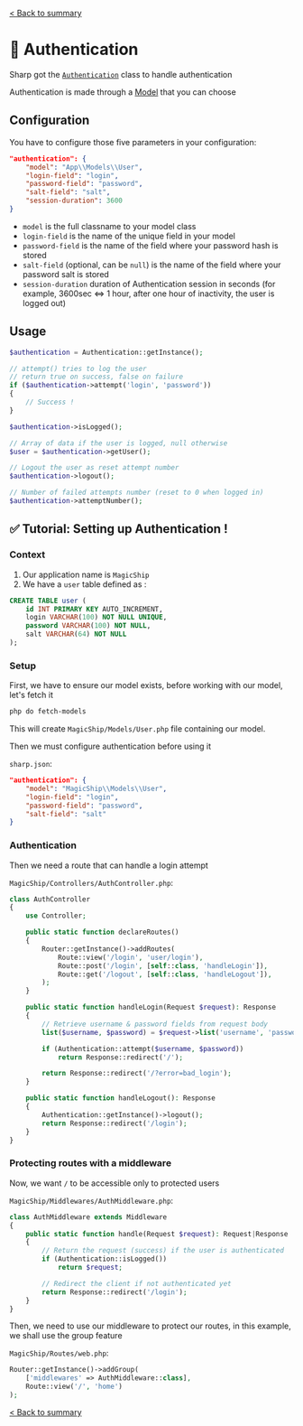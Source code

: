 [< Back to summary](../README.md)

# 🔐 Authentication

Sharp got the [`Authentication`](../../src/Classes/Security/Authentication.php) class to handle authentication

Authentication is made through a [Model](../data/database.md) that you can choose

## Configuration

You have to configure those five parameters in your configuration:

```json
"authentication": {
    "model": "App\\Models\\User",
    "login-field": "login",
    "password-field": "password",
    "salt-field": "salt",
    "session-duration": 3600
}
```

- `model` is the full classname to your model class
- `login-field` is the name of the unique field in your model
- `password-field` is the name of the field where your password hash is stored
- `salt-field` (optional, can be `null`) is the name of the field where your password salt is stored
- `session-duration` duration of Authentication session in seconds (for example, 3600sec <=> 1 hour, after one hour of inactivity, the user is logged out)

## Usage

```php
$authentication = Authentication::getInstance();

// attempt() tries to log the user
// return true on success, false on failure
if ($authentication->attempt('login', 'password'))
{
    // Success !
}

$authentication->isLogged();

// Array of data if the user is logged, null otherwise
$user = $authentication->getUser();

// Logout the user as reset attempt number
$authentication->logout();

// Number of failed attempts number (reset to 0 when logged in)
$authentication->attemptNumber();
```

## ✅ Tutorial: Setting up Authentication !

### Context

1. Our application name is `MagicShip`
2. We have a `user` table defined as :
```sql
CREATE TABLE user (
    id INT PRIMARY KEY AUTO_INCREMENT,
    login VARCHAR(100) NOT NULL UNIQUE,
    password VARCHAR(100) NOT NULL,
    salt VARCHAR(64) NOT NULL
);
```

### Setup

First, we have to ensure our model exists, before
working with our model, let's fetch it

```bash
php do fetch-models
```

This will create `MagicShip/Models/User.php` file containing our model.

Then we must configure authentication before using it

`sharp.json`:
```json
"authentication": {
    "model": "MagicShip\\Models\\User",
    "login-field": "login",
    "password-field": "password",
    "salt-field": "salt"
}
```

### Authentication

Then we need a route that can handle a login attempt

`MagicShip/Controllers/AuthController.php`:
```php
class AuthController
{
    use Controller;

    public static function declareRoutes()
    {
        Router::getInstance()->addRoutes(
            Route::view('/login', 'user/login'),
            Route::post('/login', [self::class, 'handleLogin']),
            Route::get('/logout', [self::class, 'handleLogout']),
        );
    }

    public static function handleLogin(Request $request): Response
    {
        // Retrieve username & password fields from request body
        list($username, $password) = $request->list('username', 'password');

        if (Authentication::attempt($username, $password))
            return Response::redirect('/');

        return Response::redirect('/?error=bad_login');
    }

    public static function handleLogout(): Response
    {
        Authentication::getInstance()->logout();
        return Response::redirect('/login');
    }
}
```

### Protecting routes with a middleware

Now, we want `/` to be accessible only to protected users

`MagicShip/Middlewares/AuthMiddleware.php`:
```php
class AuthMiddleware extends Middleware
{
    public static function handle(Request $request): Request|Response
    {
        // Return the request (success) if the user is authenticated
        if (Authentication::isLogged())
            return $request;

        // Redirect the client if not authenticated yet
        return Response::redirect('/login');
    }
}
```

Then, we need to use our middleware to protect our routes,
in this example, we shall use the group feature

`MagicShip/Routes/web.php`:
```php
Router::getInstance()->addGroup(
    ['middlewares' => AuthMiddleware::class],
    Route::view('/', 'home')
);
```

[< Back to summary](../README.md)